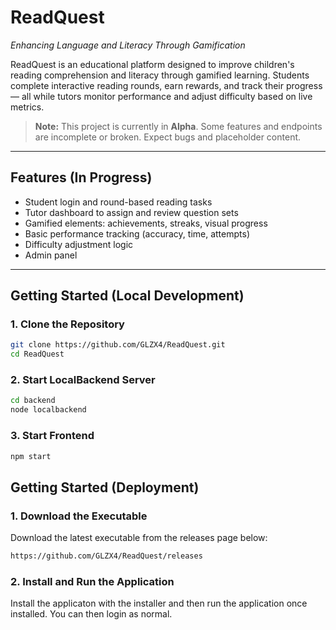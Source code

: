 # ReadQuest  
*Enhancing Language and Literacy Through Gamification*

ReadQuest is an educational platform designed to improve children's reading comprehension and literacy through gamified learning. Students complete interactive reading rounds, earn rewards, and track their progress — all while tutors monitor performance and adjust difficulty based on live metrics.

>  **Note:** This project is currently in **Alpha**. Some features and endpoints are incomplete or broken. Expect bugs and placeholder content.

---

## Features (In Progress)

-  Student login and round-based reading tasks
-  Tutor dashboard to assign and review question sets
-  Gamified elements: achievements, streaks, visual progress
-  Basic performance tracking (accuracy, time, attempts)
-  Difficulty adjustment logic
-  Admin panel

---

## Getting Started (Local Development)

### 1. Clone the Repository

```bash
git clone https://github.com/GLZX4/ReadQuest.git
cd ReadQuest
```

### 2. Start LocalBackend Server
```bash
cd backend
node localbackend
```

### 3. Start Frontend
```bash
npm start
```

## Getting Started (Deployment)

### 1. Download the Executable
Download the latest executable from the releases page below:

```bash
https://github.com/GLZX4/ReadQuest/releases
```

### 2. Install and Run the Application 
Install the applicaton with the installer and then run the application once installed.
You can then login as normal.

